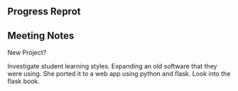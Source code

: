 ## Progress Reprot

## Meeting Notes

New Project?

Investigate student learning styles. Expanding an old software that they were using. She ported it to a web app using python and flask. Look into the flask book. 